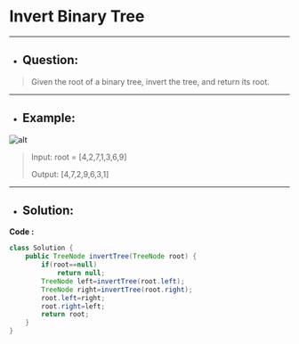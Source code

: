 # Invert Binary Tree
---
- ## Question:
> Given the root of a binary tree, invert the tree, and return its root.
---
- ## Example:
![alt](https://assets.leetcode.com/uploads/2021/03/14/invert1-tree.jpg)
> Input: root = [4,2,7,1,3,6,9]
> 
> Output: [4,7,2,9,6,3,1]
---
- ## Solution:
**Code :**
```java
class Solution {
    public TreeNode invertTree(TreeNode root) {
        if(root==null)
            return null;
        TreeNode left=invertTree(root.left);
        TreeNode right=invertTree(root.right);
        root.left=right;
        root.right=left;
        return root;
    }
}
